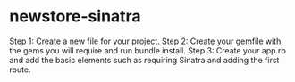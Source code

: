 # newstore-sinatra
Step 1: Create a new file for your project.
Step 2: Create your gemfile with the gems you will require and run bundle.install.
Step 3: Create your app.rb and add the basic elements such as requiring Sinatra and adding the first route.
